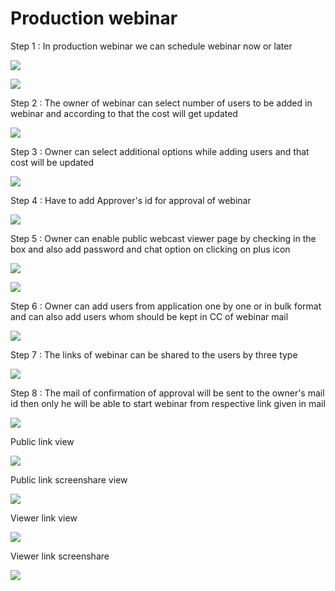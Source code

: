 # Production webinar



 Step 1 : In production webinar we can schedule webinar now or later

![](../.gitbook/assets/schedule_now.PNG)

![](../.gitbook/assets/schedule_later.PNG)

Step 2 : The owner of webinar can select number of users to be added in webinar and according to that the cost will get updated

![](../.gitbook/assets/users_and_cost.png)

Step 3 : Owner can select additional options while adding users and that cost will be updated

![](../.gitbook/assets/any_feature_cost.png)

Step 4 : Have to add Approver's id for approval of webinar

![](../.gitbook/assets/approvers_id%20%281%29.png)

Step 5 : Owner can enable public webcast viewer page by checking in the box and also add password and chat option on clicking on plus icon

![](../.gitbook/assets/enable_features.png)

![](../.gitbook/assets/chat_password.png)

Step 6 : Owner can add users from application one by one or in bulk format and can also add users whom should be kept in CC of webinar mail

![](../.gitbook/assets/add_users.png)

Step 7 : The links of webinar can be shared to the users by three type

![](../.gitbook/assets/links_to-share.png)

Step 8 : The mail of confirmation of approval will be sent to the owner's mail id then only he will be able to start webinar from respective link given in mail

![](../.gitbook/assets/web_mail.png)

Public link view

![](../.gitbook/assets/public_webinar%20%281%29.png)

Public link screenshare view

![](../.gitbook/assets/public_screenshare%20%281%29.png)

Viewer link view

![](../.gitbook/assets/viwer_link%20%281%29.png)

Viewer link screenshare

![](../.gitbook/assets/viwer_link_screenshare.png)





